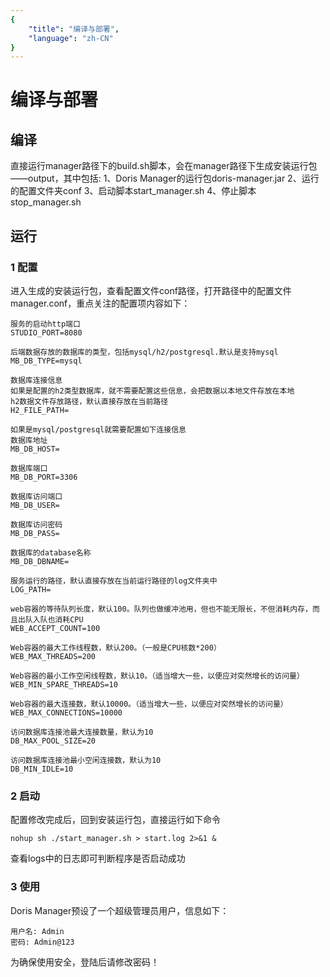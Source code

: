 ```yaml
---
{
    "title": "编译与部署",
    "language": "zh-CN"
}
---
```


<!-- 
Licensed to the Apache Software Foundation (ASF) under one
or more contributor license agreements.  See the NOTICE file
distributed with this work for additional information
regarding copyright ownership.  The ASF licenses this file
to you under the Apache License, Version 2.0 (the
"License"); you may not use this file except in compliance
with the License.  You may obtain a copy of the License at

  http://www.apache.org/licenses/LICENSE-2.0

Unless required by applicable law or agreed to in writing,
software distributed under the License is distributed on an
"AS IS" BASIS, WITHOUT WARRANTIES OR CONDITIONS OF ANY
KIND, either express or implied.  See the License for the
specific language governing permissions and limitations
under the License.
-->

# 编译与部署

## 编译
直接运行manager路径下的build.sh脚本，会在manager路径下生成安装运行包——output，其中包括:
1、Doris Manager的运行包doris-manager.jar
2、运行的配置文件夹conf
3、启动脚本start_manager.sh
4、停止脚本stop_manager.sh

## 运行
### 1 配置
进入生成的安装运行包，查看配置文件conf路径，打开路径中的配置文件manager.conf，重点关注的配置项内容如下：
```$xslt
服务的启动http端口
STUDIO_PORT=8080

后端数据存放的数据库的类型，包括mysql/h2/postgresql.默认是支持mysql
MB_DB_TYPE=mysql

数据库连接信息
如果是配置的h2类型数据库，就不需要配置这些信息，会把数据以本地文件存放在本地
h2数据文件存放路径，默认直接存放在当前路径
H2_FILE_PATH=

如果是mysql/postgresql就需要配置如下连接信息
数据库地址
MB_DB_HOST=

数据库端口
MB_DB_PORT=3306

数据库访问端口
MB_DB_USER=

数据库访问密码
MB_DB_PASS=

数据库的database名称
MB_DB_DBNAME=

服务运行的路径，默认直接存放在当前运行路径的log文件夹中
LOG_PATH=

web容器的等待队列长度，默认100。队列也做缓冲池用，但也不能无限长，不但消耗内存，而且出队入队也消耗CPU
WEB_ACCEPT_COUNT=100

Web容器的最大工作线程数，默认200。（一般是CPU核数*200）
WEB_MAX_THREADS=200

Web容器的最小工作空闲线程数，默认10。（适当增大一些，以便应对突然增长的访问量）
WEB_MIN_SPARE_THREADS=10

Web容器的最大连接数，默认10000。（适当增大一些，以便应对突然增长的访问量）
WEB_MAX_CONNECTIONS=10000

访问数据库连接池最大连接数量，默认为10
DB_MAX_POOL_SIZE=20

访问数据库连接池最小空闲连接数，默认为10
DB_MIN_IDLE=10
```

### 2 启动
配置修改完成后，回到安装运行包，直接运行如下命令
```$xslt
nohup sh ./start_manager.sh > start.log 2>&1 &
```
查看logs中的日志即可判断程序是否启动成功

### 3 使用
Doris Manager预设了一个超级管理员用户，信息如下：
```$xslt
用户名: Admin
密码: Admin@123
```
为确保使用安全，登陆后请修改密码！
